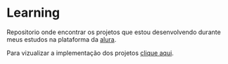 # Learning
Repositorio onde encontrar os projetos que estou desenvolvendo durante meus estudos na plataforma da [alura](https://github.com/alura-cursos "Alura Cursos Online").

Para vizualizar a implementação dos projetos [clique aqui](https://kalebeccs-learning.vercel.app/ "kalebeccs-learning.vercel.app").